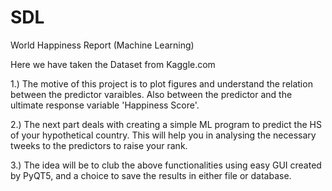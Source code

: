 # SDL
World Happiness Report (Machine Learning)

Here we have taken the Dataset from Kaggle.com

1.) The motive of this project is to plot figures and understand the relation between the predictor varaibles.
Also between the predictor and the ultimate response variable 'Happiness Score'.

2.) The next part deals with creating a simple ML program to predict the HS of your hypothetical country.
This will help you in analysing the necessary tweeks to the predictors to raise your rank.

3.) The idea will be to club the above functionalities using easy GUI created by PyQT5, and a choice to save the results in either file or database.
